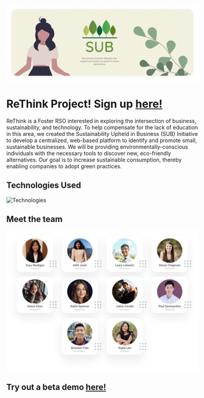 ![Banner](public/images/Banner.png)

# ReThink Project! Sign up [here!](https://www.subinitiative.com/)

ReThink is a Foster RSO interested in exploring the intersection of business, sustainability, and technology. To help compensate for the lack of education in this area, we created the Sustainability Upheld in Business (SUB) Initiative to develop a centralized, web-based platform to identify and promote small, sustainable businesses. We will be providing environmentally-conscious individuals with the necessary tools to discover new, eco-friendly alternatives. Our goal is to increase sustainable consumption, thereby enabling companies to adopt green practices.

## Technologies Used

![Technologies](public/images/Logos.png)

## Meet the team

![Team](public/images/Team.png)

## Try out a beta demo [here!](https://rethink-test.netlify.app/)
